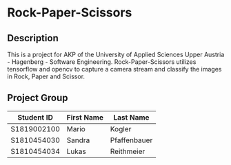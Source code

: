 # Rock-Paper-Scissors


## Description
This is a project for AKP of the University of Applied Sciences Upper Austria - Hagenberg - Software Engineering.
Rock-Paper-Scissors utilizes tensorflow and opencv to capture a camera stream and classify the images in Rock, Paper and Scissor.


## Project Group

| Student ID    | First Name  | Last Name      |
| --------------|-------------|----------------|
| S1819002100        | Mario | Kogler |
| S1810454030        | Sandra      | Pfaffenbauer         |
| S1810454034 | Lukas | Reithmeier |
